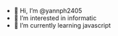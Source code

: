 - 👋 Hi, I’m @yannph2405
- 👀 I’m interested in informatic
- 🌱 I’m currently learning javascript

<!---
yannph2405/yannph2405 is a ✨ special ✨ repository because its `README.md` (this file) appears on your GitHub profile.
You can click the Preview link to take a look at your changes.
--->
